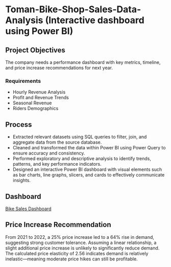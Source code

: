 # Toman-Bike-Shop-Sales-Data-Analysis (Interactive dashboard using Power BI)
## Project Objectives
The company needs a performance dashboard with key metrics, timeline, and price increase recommendations for next year.

### Requirements
- Hourly Revenue Analysis
- Profit and Revenue Trends
- Seasonal Revenue
- Riders Demographics
  
## Process
- Extracted relevant datasets using SQL queries to filter, join, and aggregate data from the source database.
- Cleaned and transformed the data within Power BI using Power Query to ensure accuracy and consistency.
- Performed exploratory and descriptive analysis to identify trends, patterns, and key performance indicators.
- Designed an interactive Power BI dashboard with visual elements such as bar charts, line graphs, slicers, and cards to effectively communicate insights.

## Dashboard
<a href="https://github.com/Zainabjoy/Excel-SQL-PowerBI-Project/blob/main/Bike%20sale%20Project%202.pbix">Bike Sales Dashboard</a>

## Price Increase Recommendation
From 2021 to 2022, a 25% price increase led to a 64% rise in demand, suggesting strong customer tolerance. Assuming a linear relationship, a slight additional price increase is unlikely to significantly reduce demand. The calculated price elasticity of 2.56 indicates demand is relatively inelastic—meaning moderate price hikes can still be profitable.





